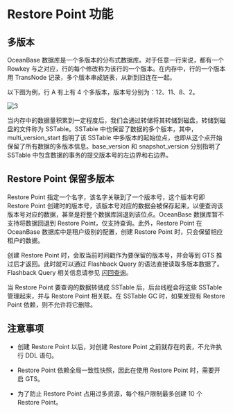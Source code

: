 Restore Point 功能
=====================================



多版本
------------------------

OceanBase 数据库是一个多版本的分布式数据库。对于任意一行来说，都有一个 Rowkey 与之对应，行的每个修改称为该行的一个版本。在内存中，行的一个版本用 TransNode 记录，多个版本串成链表，从新到旧连在一起。

以下图为例，行 A 有上有 4 个多版本，版本号分别为：12、11、8、2。

![3](https://help-static-aliyun-doc.aliyuncs.com/assets/img/zh-CN/1373623461/p356047.jpg)

当内存中的数据量积累到一定程度后，我们会通过转储将其转储到磁盘，转储到磁盘的文件称为 SSTable。SSTable 中也保留了数据的多个版本，其中， multi_version_start 指明了该 SSTable 中多版本的起始位点，也即从这个点开始保留了所有数据的多版本信息。base_version 和 snapshot_version 分别指明了 SSTable 中包含数据的事务的提交版本号的左边界和右边界。

Restore Point 保留多版本
----------------------------------------

Restore Point 指定一个名字，该名字关联到了一个版本号，这个版本号即 Restore Point 创建时的版本号，该版本号对应的数据会被保存起来，以便查询该版本号对应的数据，甚至是将整个数据库回退到该位点。OceanBase 数据库暂不支持将数据回退到 Restore Point，仅支持查询。此外，Restore Point 在 OceanBase 数据库中是租户级别的配置，创建 Restore Point 时，只会保留相应租户的数据。

创建 Restore Point 时，会取当前时间戳作为要保留的版本号，并会等到 GTS 推过后才返回。此时就可以通过 Flashback Query 的语法直接读取多版本数据了。Flashback Query 相关信息请参见 [闪回查询](../4.data-protection/2.flashback-queries.md)。

当 Restore Point 要查询的数据转储成 SSTable 后，后台线程会将这些 SSTable 管理起来，并与 Restore Point 相关联。在 SSTable GC 时，如果发现有 Restore Point 依赖，则不允许将它删除。

注意事项
-------------------------

* 创建 Restore Point 以后，对创建 Restore Point 之前就存在的表，不允许执行 DDL 语句。



* Restore Point 依赖全局一致性快照，因此在使用 Restore Point 时，需要开启 GTS。



* 为了防止 Restore Point 占用过多资源，每个租户限制最多创建 10 个 Restore Point。

